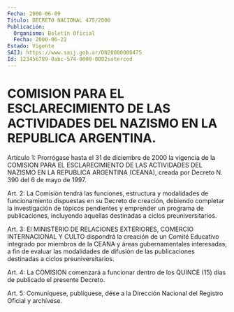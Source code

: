 ```yaml
---
Fecha: 2000-06-09
Título: DECRETO NACIONAL 475/2000
Publicación:
  Organismo: Boletín Oficial
  Fecha: 2000-06-22
Estado: Vigente
SAIJ: https://www.saij.gob.ar/DN20000000475
Id: 123456789-0abc-574-0000-0002soterced
---
```

# COMISION PARA EL ESCLARECIMIENTO DE LAS ACTIVIDADES DEL NAZISMO EN LA REPUBLICA ARGENTINA.

<a id="1"></a>
Artículo  1:  Prorrógase  hasta  el  31  de diciembre de 2000  la vigencia de la COMISION PARA EL ESCLARECIMIENTO  DE LAS ACTIVIDADES DEL NAZISMO EN LA REPUBLICA ARGENTINA (CEANA), creada  por Decreto N. 390 del 6 de mayo de 1997.

<a id="2"></a>
Art. 2: La Comisión tendrá las funciones, estructura y modalidades de  funcionamiento  dispuestas  en su Decreto de creación, debiendo completar la investigación de tópicos  pendientes  y  emprender  un programa  de publicaciones, incluyendo aquellas destinadas a ciclos preuniversitarios.

<a id="3"></a>
Art.  3:  El    MINISTERIO  DE  RELACIONES  EXTERIORES,  COMERCIO INTERNACIONAL Y CULTO  dispondrá la creación de un Comité Educativo integrado  por  miembros  de   la  CEANA  y  áreas  gubernamentales interesadas, a fin de evaluar las  modalidades  de  difusión de las publicaciones destinadas a ciclos preuniversitarios.

<a id="4"></a>
Art.  4: La COMISION comenzará a funcionar dentro de  los  QUINCE (15) días de publicado el presente Decreto.

<a id="5"></a>
Art. 5: Comuníquese,  publíquese, dése a la Dirección Nacional del Registro Oficial y archívese.
